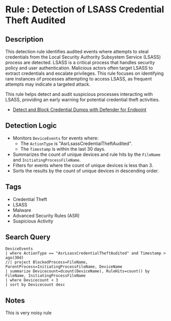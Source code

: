 # Rule : Detection of LSASS Credential Theft Audited

## Description
This detection rule identifies audited events where attempts to steal credentials from the Local Security Authority Subsystem Service (LSASS) process are detected. LSASS is a critical process that handles security policy and user authentication. Malicious actors often target LSASS to extract credentials and escalate privileges. This rule focuses on identifying rare instances of processes attempting to access LSASS, as frequent attempts may indicate a targeted attack.

This rule helps detect and audit suspicious processes interacting with LSASS, providing an early warning for potential credential theft activities.

- [Detect and Block Credential Dumps with Defender for Endpoint](https://jeffreyappel.nl/detect-and-block-credential-dumps-with-defender-for-endpoint-attack-surface-reduction/)

## Detection Logic
- Monitors `DeviceEvents` for events where:
  - The `ActionType` is "AsrLsassCredentialTheftAudited".
  - The `Timestamp` is within the last 30 days.
- Summarizes the count of unique devices and rule hits by the `FileName` and `InitiatingProcessFileName`.
- Filters for events where the count of unique devices is less than 3.
- Sorts the results by the count of unique devices in descending order.

## Tags
- Credential Theft
- LSASS
- Malware
- Advanced Security Rules (ASR)
- Suspicious Activity

## Search Query
```kql
DeviceEvents
| where ActionType == "AsrLsassCredentialTheftAudited" and Timestamp > ago(30d)
//| project BlockedProcess=FileName, ParentProcess=InitiatingProcessFileName, DeviceName
| summarize Devicecount=dcount(DeviceName), RuleHits=count() by FileName, InitiatingProcessFileName 
| where Devicecount < 3
| sort by Devicecount desc
```
## Notes
This is very noisy rule
